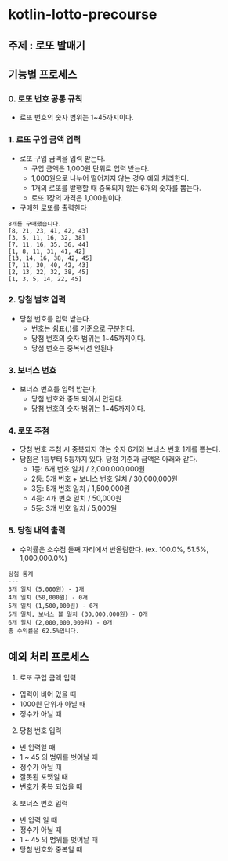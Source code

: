 # kotlin-lotto-precourse

## 주제 : 로또 발매기

## 기능별 프로세스

### 0. 로또 번호 공통 규칙
+ 로또 번호의 숫자 범위는 1~45까지이다.

### 1. 로또 구입 금액 입력
+ 로또 구입 금액을 입력 받는다.
  + 구입 금액은 1,000원 단위로 입력 받는다.
  + 1,000원으로 나누어 떨어지지 않는 경우 예외 처리한다.
  + 1개의 로또를 발행할 때 중복되지 않는 6개의 숫자를 뽑는다.
  + 로또 1장의 가격은 1,000원이다.
+ 구매한 로또를 출력한다

```
8개를 구매했습니다.
[8, 21, 23, 41, 42, 43]
[3, 5, 11, 16, 32, 38]
[7, 11, 16, 35, 36, 44]
[1, 8, 11, 31, 41, 42]
[13, 14, 16, 38, 42, 45]
[7, 11, 30, 40, 42, 43]
[2, 13, 22, 32, 38, 45]
[1, 3, 5, 14, 22, 45]
```

### 2. 당첨 범호 입력
+ 당첨 번호를 입력 받는다.
  + 번호는 쉼표(,)를 기준으로 구분한다.
  + 당첨 번호의 숫자 범위는 1~45까지이다.
  + 당첨 번호는 중복되선 안된다.

### 3. 보너스 번호
+ 보너스 번호를 입력 받는다,
  + 당첨 번호와 중복 되어서 안된다.
  + 당첨 번호의 숫자 범위는 1~45까지이다.

### 4. 로또 추첨
+ 당첨 번호 추첨 시 중복되지 않는 숫자 6개와 보너스 번호 1개를 뽑는다.
+ 당첨은 1등부터 5등까지 있다. 당첨 기준과 금액은 아래와 같다.
  - 1등: 6개 번호 일치 / 2,000,000,000원
  - 2등: 5개 번호 + 보너스 번호 일치 / 30,000,000원
  - 3등: 5개 번호 일치 / 1,500,000원
  - 4등: 4개 번호 일치 / 50,000원
  - 5등: 3개 번호 일치 / 5,000원

### 5. 당첨 내역 출력
+ 수익률은 소수점 둘째 자리에서 반올림한다. (ex. 100.0%, 51.5%, 1,000,000.0%)

```
당첨 통계
---
3개 일치 (5,000원) - 1개
4개 일치 (50,000원) - 0개
5개 일치 (1,500,000원) - 0개
5개 일치, 보너스 볼 일치 (30,000,000원) - 0개
6개 일치 (2,000,000,000원) - 0개
총 수익률은 62.5%입니다.
```

## 예외 처리 프로세스

1. 로또 구입 금액 입력
+ 입력이 비어 있을 때
+ 1000원 단위가 아닐 때
+ 정수가 아닐 때

2. 당첨 번호 입력
+ 빈 입력일 때
+ 1 ~ 45 의 범위를 벗어날 때
+ 정수가 아닐 때
+ 잘못된 포맷일 때
+ 번호가 중복 되었을 때

3. 보너스 번호 입력
+ 빈 입력 일 때
+ 정수가 아닐 때
+ 1 ~ 45 의 범위를 벗어날 때
+ 당첨 번호와 중복일 때
